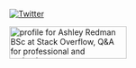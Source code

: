 [![Twitter](https://img.shields.io/twitter/url/https/twitter.com/AJ_Redman.svg?style=social&label=Follow%20%40AJ_Redman)](https://twitter.com/AJ_Redman)

<a href="https://stackoverflow.com/users/3446188/ashley-redman-bsc">
        <img src="https://stackoverflow.com/users/flair/3446188.png?theme=clean" width="208" height="58" alt="profile for Ashley Redman BSc at Stack Overflow, Q&amp;A for professional and enthusiast programmers" title="profile for Ashley Redman BSc at Stack Overflow, Q&amp;A for professional and enthusiast programmers">
</a>

